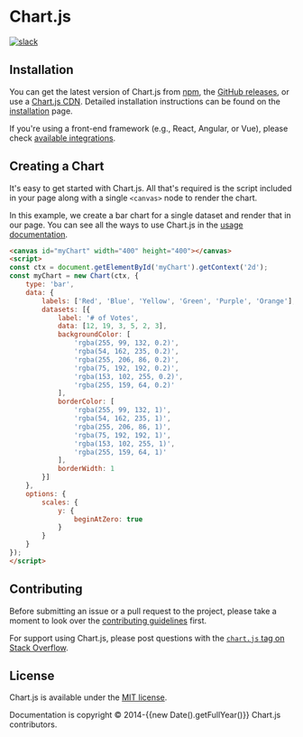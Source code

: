 # Chart.js

[![slack](https://img.shields.io/badge/slack-chartjs-blue.svg?style=flat-square&maxAge=3600)](https://chartjs-slack.herokuapp.com/)

## Installation

You can get the latest version of Chart.js from [npm](https://npmjs.com/package/chart.js), the [GitHub releases](https://github.com/chartjs/Chart.js/releases/latest), or use a [Chart.js CDN](https://www.jsdelivr.com/package/npm/chart.js). Detailed installation instructions can be found on the [installation](./getting-started/installation.md) page.

If you're using a front-end framework (e.g., React, Angular, or Vue), please check [available integrations](https://github.com/chartjs/awesome#integrations).

## Creating a Chart

It's easy to get started with Chart.js. All that's required is the script included in your page along with a single `<canvas>` node to render the chart.

In this example, we create a bar chart for a single dataset and render that in our page. You can see all the ways to use Chart.js in the [usage documentation](./getting-started/usage.md).

```html
<canvas id="myChart" width="400" height="400"></canvas>
<script>
const ctx = document.getElementById('myChart').getContext('2d');
const myChart = new Chart(ctx, {
    type: 'bar',
    data: {
        labels: ['Red', 'Blue', 'Yellow', 'Green', 'Purple', 'Orange'],
        datasets: [{
            label: '# of Votes',
            data: [12, 19, 3, 5, 2, 3],
            backgroundColor: [
                'rgba(255, 99, 132, 0.2)',
                'rgba(54, 162, 235, 0.2)',
                'rgba(255, 206, 86, 0.2)',
                'rgba(75, 192, 192, 0.2)',
                'rgba(153, 102, 255, 0.2)',
                'rgba(255, 159, 64, 0.2)'
            ],
            borderColor: [
                'rgba(255, 99, 132, 1)',
                'rgba(54, 162, 235, 1)',
                'rgba(255, 206, 86, 1)',
                'rgba(75, 192, 192, 1)',
                'rgba(153, 102, 255, 1)',
                'rgba(255, 159, 64, 1)'
            ],
            borderWidth: 1
        }]
    },
    options: {
        scales: {
            y: {
                beginAtZero: true
            }
        }
    }
});
</script>
```

## Contributing

Before submitting an issue or a pull request to the project, please take a moment to look over the [contributing guidelines](./developers/contributing.md) first.

For support using Chart.js, please post questions with the [`chart.js` tag on Stack Overflow](https://stackoverflow.com/questions/tagged/chart.js).

## License

Chart.js is available under the [MIT license](https://github.com/chartjs/Chart.js/blob/master/LICENSE.md).

Documentation is copyright © 2014-{{new Date().getFullYear()}} Chart.js contributors.
